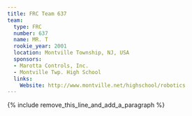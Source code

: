 ```yaml
---
title: FRC Team 637
team:
  type: FRC
  number: 637
  name: MR. T
  rookie_year: 2001
  location: Montville Township, NJ, USA
  sponsors:
  - Marotta Controls, Inc.
  - Montville Twp. High School
  links:
    Website: http://www.montville.net/highschool/robotics
---
```


{% include remove_this_line_and_add_a_paragraph %}